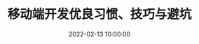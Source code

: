 ---
title: 移动端开发优良习惯、技巧与避坑
date: 2022-02-13 10:00:00
tags: 
- DOC
- JS
- CSS
- Scaffold
- WebAPI
categories: 
- DOC
---
